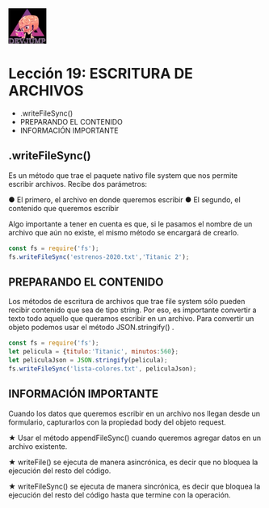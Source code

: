<img  src='../logo.png' height='70px'>

# Lección 19: ESCRITURA DE ARCHIVOS

* .writeFileSync()
* PREPARANDO EL CONTENIDO
* INFORMACIÓN IMPORTANTE

## .writeFileSync()

Es un método que trae el paquete nativo file system que nos permite escribir archivos. Recibe dos parámetros:

● El primero, el archivo en donde queremos escribir
● El segundo, el contenido que queremos escribir

Algo importante a tener en cuenta es que, si le pasamos el nombre de un archivo que aún no existe, el mismo método se encargará de crearlo.

```javascript
const fs = require('fs');
fs.writeFileSync('estrenos-2020.txt','Titanic 2');
```
## PREPARANDO EL CONTENIDO

Los métodos de escritura de archivos que trae file system sólo pueden recibir contenido que sea de tipo string. Por eso, es importante convertir a texto todo aquello que queramos escribir en un archivo. Para convertir un objeto podemos usar el método JSON.stringify() .

```javascript
const fs = require('fs');
let pelicula = {titulo:'Titanic', minutos:560};
let peliculaJson = JSON.stringify(pelicula);
fs.writeFileSync('lista-colores.txt', peliculaJson);
```

## INFORMACIÓN IMPORTANTE

Cuando los datos que queremos escribir en un archivo nos llegan desde un formulario, capturarlos con la propiedad body del objeto request.

★ Usar el método appendFileSync() cuando queremos agregar datos en un archivo existente.

★ writeFile() se ejecuta de manera asincrónica, es decir que no bloquea la ejecución del resto del código.

★ writeFileSync() se ejecuta de manera sincrónica, es decir que bloquea la ejecución del resto del código hasta que termine con la operación.



